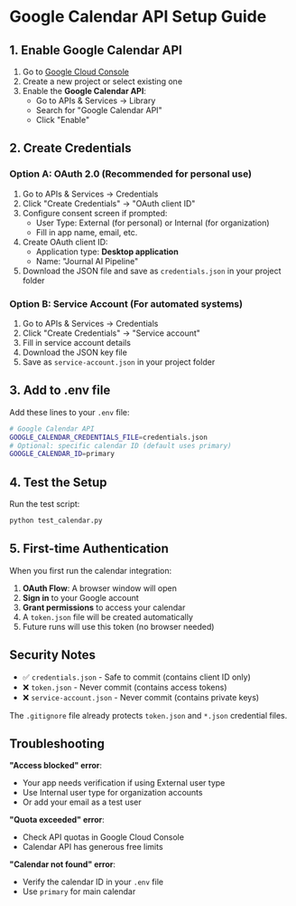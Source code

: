 # Google Calendar API Setup Guide

## 1. Enable Google Calendar API

1. Go to [Google Cloud Console](https://console.cloud.google.com/)
2. Create a new project or select existing one
3. Enable the **Google Calendar API**:
   - Go to APIs & Services → Library
   - Search for "Google Calendar API"
   - Click "Enable"

## 2. Create Credentials

### Option A: OAuth 2.0 (Recommended for personal use)

1. Go to APIs & Services → Credentials
2. Click "Create Credentials" → "OAuth client ID"
3. Configure consent screen if prompted:
   - User Type: External (for personal) or Internal (for organization)
   - Fill in app name, email, etc.
4. Create OAuth client ID:
   - Application type: **Desktop application**
   - Name: "Journal AI Pipeline"
5. Download the JSON file and save as `credentials.json` in your project folder

### Option B: Service Account (For automated systems)

1. Go to APIs & Services → Credentials
2. Click "Create Credentials" → "Service account"
3. Fill in service account details
4. Download the JSON key file
5. Save as `service-account.json` in your project folder

## 3. Add to .env file

Add these lines to your `.env` file:

```bash
# Google Calendar API
GOOGLE_CALENDAR_CREDENTIALS_FILE=credentials.json
# Optional: specific calendar ID (default uses primary)
GOOGLE_CALENDAR_ID=primary
```

## 4. Test the Setup

Run the test script:
```bash
python test_calendar.py
```

## 5. First-time Authentication

When you first run the calendar integration:

1. **OAuth Flow**: A browser window will open
2. **Sign in** to your Google account
3. **Grant permissions** to access your calendar
4. A `token.json` file will be created automatically
5. Future runs will use this token (no browser needed)

## Security Notes

- ✅ `credentials.json` - Safe to commit (contains client ID only)
- ❌ `token.json` - Never commit (contains access tokens)
- ❌ `service-account.json` - Never commit (contains private keys)

The `.gitignore` file already protects `token.json` and `*.json` credential files.

## Troubleshooting

**"Access blocked" error**: 
- Your app needs verification if using External user type
- Use Internal user type for organization accounts
- Or add your email as a test user

**"Quota exceeded" error**:
- Check API quotas in Google Cloud Console
- Calendar API has generous free limits

**"Calendar not found" error**:
- Verify the calendar ID in your `.env` file
- Use `primary` for main calendar